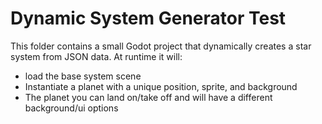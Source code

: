 # Dynamic System Generator Test

This folder contains a small Godot project that dynamically creates a star system from JSON data. At runtime it will:
- load the base system scene
- Instantiate a planet with a unique position, sprite, and background
- The planet you can land on/take off and will have a different background/ui options